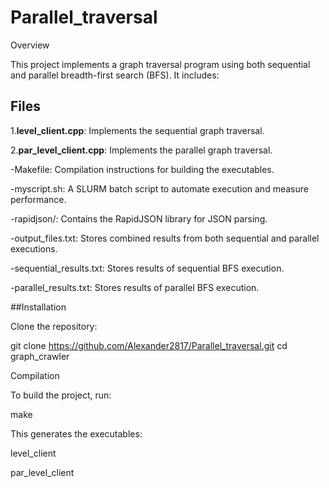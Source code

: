 # Parallel_traversal
Overview

This project implements a graph traversal program using both sequential and parallel breadth-first search (BFS). It includes:


## Files

1.**level_client.cpp**: Implements the sequential graph traversal.

2.**par_level_client.cpp**: Implements the parallel graph traversal.

-Makefile: Compilation instructions for building the executables.

-myscript.sh: A SLURM batch script to automate execution and measure performance.

-rapidjson/: Contains the RapidJSON library for JSON parsing.

-output_files.txt: Stores combined results from both sequential and parallel executions.

-sequential_results.txt: Stores results of sequential BFS execution.

-parallel_results.txt: Stores results of parallel BFS execution.

##Installation

Clone the repository:

git clone https://github.com/Alexander2817/Parallel_traversal.git
cd graph_crawler

Compilation

To build the project, run:

make

This generates the executables:

level_client

par_level_client
